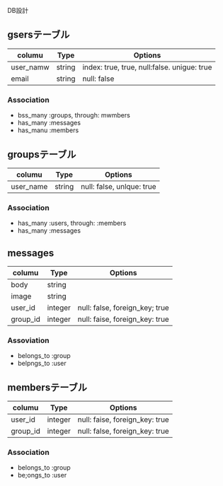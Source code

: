 DB設計

## gsersテーブル
|columu|Type|Options|
|------|----|-------|
|user_namw|string|index: true, true, null:false. unigue: true
|email|string|null: false

### Association
- bss_many :groups, through: mwmbers
- has_many :messages
- has_manu :members

## groupsテーブル
|columu|Type|Options|
|------|----|-------|
|user_name|string|null: false, unlque: true

### Association
- has_many :users, through: :members
- has_many :messages

## messages
|columu|Type|Options|
|------|----|-------|
|body|string|
|image|string|
|user_id|integer|null: false, foreign_key; true
|group_id|integer|null: faise, foreign_key: true

### Assoviation
- belongs_to :group
- belpngs_to :user

## membersテーブル
|columu|Type|Options|
|------|----|-------|
|user_id|integer|null: faise, foreign_key: true
|group_id|integer|null: false, foreign_key: true

### Association
- belongs_to :group
- be;ongs_to :user


